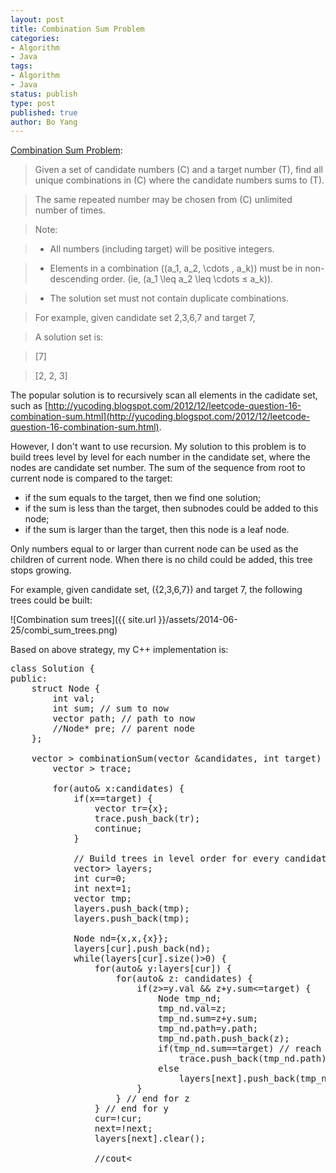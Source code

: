 ```yaml
---
layout: post
title: Combination Sum Problem
categories: 
- Algorithm
- Java
tags:
- Algorithm
- Java
status: publish
type: post
published: true
author: Bo Yang
---
```

[Combination Sum Problem](https://oj.leetcode.com/problems/combination-sum/):
>Given a set of candidate numbers \(C\) and a target number \(T\), find all unique combinations in \(C\) where the candidate numbers sums to \(T\).

>The same repeated number may be chosen from \(C\) unlimited number of times.

>Note:

> * All numbers (including target) will be positive integers.

> * Elements in a combination (\(a_1, a_2, \cdots , a_k\)) must be in non-descending order. (ie, \(a_1 \leq a_2 \leq \cdots ≤ a_k\)).

> * The solution set must not contain duplicate combinations.

>For example, given candidate set 2,3,6,7 and target 7,

>A solution set is:

> [7]

> [2, 2, 3] 

The popular solution is to recursively scan all elements in the cadidate set, such as [http://yucoding.blogspot.com/2012/12/leetcode-question-16-combination-sum.html](http://yucoding.blogspot.com/2012/12/leetcode-question-16-combination-sum.html).

However, I don't want to use recursion. My solution to this problem is to build trees level by level for each number in the candidate set, where the nodes are candidate set number. The sum of the sequence from root to current node is compared to the target:
* if the sum equals to the target, then we find one solution;
* if the sum is less than the target, then subnodes could be added to this node; 
* if the sum is larger than the target, then this node is a leaf node.

Only numbers equal to or larger than current node can be used as the children of current node. When there is no child could be added, this tree stops growing.

For example, given candidate set, \(\{2,3,6,7\}\) and target 7, the following trees could be built:

![Combination sum trees]({{ site.url }}/assets/2014-06-25/combi_sum_trees.png)

Based on above strategy, my C++ implementation is:

<pre>
class Solution {
public:
	struct Node {
		int val;
		int sum; // sum to now
		vector<int> path; // path to now
		//Node* pre; // parent node
	};

    vector<vector<int> > combinationSum(vector<int> &candidates, int target) {
		vector<vector<int> > trace;

       	for(auto& x:candidates) {
			if(x==target) {
				vector<int> tr={x};
				trace.push_back(tr);
				continue;
			}

		   	// Build trees in level order for every candidate
		   	vector<vector<Node>> layers;
			int cur=0;
		   	int next=1;
			vector<Node> tmp;
			layers.push_back(tmp);
			layers.push_back(tmp);

		  	Node nd={x,x,{x}};
		   	layers[cur].push_back(nd);
		  	while(layers[cur].size()>0) {
				for(auto& y:layers[cur]) {
					for(auto& z: candidates) {
						if(z>=y.val && z+y.sum<=target) {
							Node tmp_nd;
							tmp_nd.val=z;
							tmp_nd.sum=z+y.sum;
							tmp_nd.path=y.path;
							tmp_nd.path.push_back(z);
							if(tmp_nd.sum==target) // reach the target, record the trace
								trace.push_back(tmp_nd.path);
							else
								layers[next].push_back(tmp_nd);
						}
					} // end for z
			   	} // end for y
				cur=!cur;
				next=!next;
				layers[next].clear();

				//cout<<endl;; // TEST ONLY
		   	} // end while
	   	}// end for

		return trace;
    } 
};
</pre>

